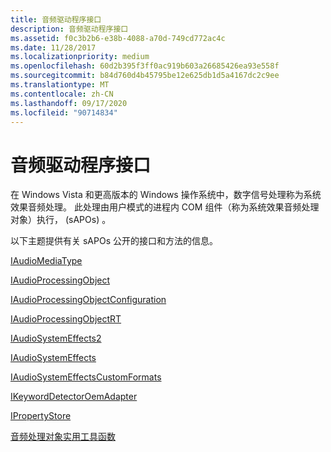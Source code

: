 ```yaml
---
title: 音频驱动程序接口
description: 音频驱动程序接口
ms.assetid: f0c3b2b6-e38b-4088-a70d-749cd772ac4c
ms.date: 11/28/2017
ms.localizationpriority: medium
ms.openlocfilehash: 60d2b395f3ff0ac919b603a26685426ea93e558f
ms.sourcegitcommit: b84d760d4b45795be12e625db1d5a4167dc2c9ee
ms.translationtype: MT
ms.contentlocale: zh-CN
ms.lasthandoff: 09/17/2020
ms.locfileid: "90714834"
---
```

# <a name="audio-drivers-interfaces"></a>音频驱动程序接口


在 Windows Vista 和更高版本的 Windows 操作系统中，数字信号处理称为系统效果音频处理。 此处理由用户模式的进程内 COM 组件（称为系统效果音频处理对象）执行， (sAPOs) 。

以下主题提供有关 sAPOs 公开的接口和方法的信息。

[IAudioMediaType](/windows/win32/api/audiomediatype/nn-audiomediatype-iaudiomediatype)

[IAudioProcessingObject](/windows/win32/api/audioenginebaseapo/nn-audioenginebaseapo-iaudioprocessingobject)

[IAudioProcessingObjectConfiguration](/windows/win32/api/audioenginebaseapo/nn-audioenginebaseapo-iaudioprocessingobjectconfiguration)

[IAudioProcessingObjectRT](/windows/win32/api/audioenginebaseapo/nn-audioenginebaseapo-iaudioprocessingobjectrt)

[IAudioSystemEffects2](iaudiosystemeffects2.md)

[IAudioSystemEffects](iaudiosystemeffects.md)

[IAudioSystemEffectsCustomFormats](/windows/win32/api/audioenginebaseapo/nn-audioenginebaseapo-iaudiosystemeffectscustomformats)

[IKeywordDetectorOemAdapter](ikeyworddetectoroemadapter.md)

[IPropertyStore](/windows/win32/api/propsys/nn-propsys-ipropertystore)

[音频处理对象实用工具函数](/previous-versions/windows/hardware/drivers/ff536213(v=vs.85))

 

